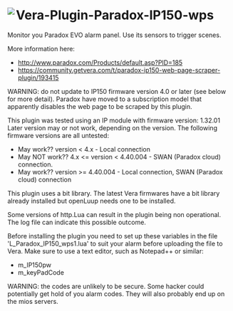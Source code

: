 # <img align="left" src="https://a-lurker.github.io/icons/Paradox_TM50_50_50.png"> Vera-Plugin-Paradox-IP150-wps

Monitor you Paradox EVO alarm panel. Use its sensors to trigger scenes.

More information here:
- http://www.paradox.com/Products/default.asp?PID=185
- https://community.getvera.com/t/paradox-ip150-web-page-scraper-plugin/193415

WARNING: do not update to IP150 firmware version 4.0 or later (see below for more detail). Paradox have moved to a subscription model that apparently disables the web page to be scraped by this plugin.

This plugin was tested using an IP module with firmware version: 1.32.01 Later version may or not work, depending on the version. The following firmware versions are all untested:

- May work??       version < 4.x - Local connection
- May NOT work??   4.x <= version < 4.40.004 - SWAN (Paradox cloud) connection.
- May work??       version >= 4.40.004 - Local connection, SWAN (Paradox cloud) connection

This plugin uses a bit library. The latest Vera firmwares have a bit library already installed but openLuup needs one to be installed.

Some versions of http.Lua can result in the plugin being non operational. The log file can indicate this possible outcome.

Before installing the plugin you need to set up these variables in the file 'L_Paradox_IP150_wps1.lua' to suit your alarm before uploading the file to Vera. Make sure to use a text editor, such as Notepad++ or similar:

- m_IP150pw
- m_keyPadCode

WARNING: the codes are unlikely to be secure. Some hacker could potentially get hold of you alarm codes. They will also probably end up on the mios servers.
